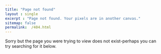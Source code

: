 ```yaml
---
title: "Page not found"
layout : single
excerpt : "Page not found. Your pixels are in another canvas."
sitemap: false
permalink:  /404.html
---
```


Sorry but the page you were trying to view does not exist-perhaps you can try searching for it below.

<script type="text/javascript">
  var GOOG_FIXURL_LANG = 'en';
  var GOOG_FIXURL_SITE = '{{ site.url }}'
</script>
<script type="text/javascript"
  src="//linkhelp.clients.google.com/tbproxy/lh/wm/fixurl.js">
</script>
